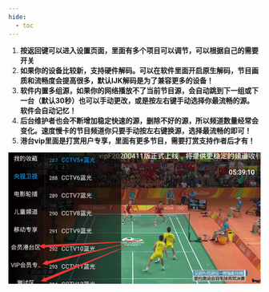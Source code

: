 ```yaml
---
hide:
  - toc
---
```




1. **按返回键可以进入设置页面，里面有多个项目可以调节，可以根据自己的需要开关**
2. **如果你的设备比较新，支持硬件解码。可以在软件里面开启原生解码，节目画质和流畅度会提高很多，默认IJK解码是为了兼容更多的设备！**
3. **软件内置多组源，如果你的网络播放不了当前节目源，会自动跳到下一组或下一台（默认30秒）也可以手动更改，或是按左右键手动选择你最流畅的源。软件会自动记忆！**
4. **后台维护者也会不断增加稳定快速的源，删除不好的源，所以频道数量经常会变化。速度慢卡的节目频道你只要手动按左右键换源，选择最流畅的即可！**
5. **港台vip里面是打赏用户专享，里面有更多节目，需要打赏支持作者后才有！**

![202211021904127](_index.assets/202211021904127.png)



